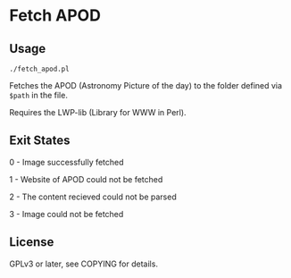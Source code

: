 Fetch APOD
==========

Usage
-----

`./fetch_apod.pl`

Fetches the APOD (Astronomy Picture of the day) to the folder defined via `$path` in the file.

Requires the LWP-lib (Library for WWW in Perl).

Exit States
-----------

0 - Image successfully fetched

1 - Website of APOD could not be fetched

2 - The content recieved could not be parsed

3 - Image could not be fetched

License
-------

GPLv3 or later, see COPYING for details.

